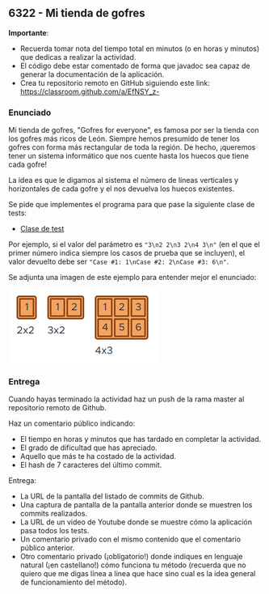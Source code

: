 ## 6322 - Mi tienda de gofres

__Importante__: 

  - Recuerda tomar nota del tiempo total en minutos (o en horas y minutos) que dedicas a realizar la actividad.
  - El código debe estar comentado de forma que javadoc sea capaz de generar la documentación de la aplicación.
  - Crea tu repositorio remoto en GitHub siguiendo este link: https://classroom.github.com/a/EfNSY_z-
  
### Enunciado

Mi tienda de gofres, "Gofres for everyone", es famosa por ser la tienda con los gofres más ricos de León. Siempre hemos presumido de tener los gofres con forma más rectangular de toda la región. De hecho, ¡queremos tener un sistema informático que nos cuente hasta los huecos que tiene cada gofre!

La idea es que le digamos al sistema el número de líneas verticales y horizontales de cada gofre y el nos devuelva los huecos existentes. 

Se pide que implementes el programa para que pase la siguiente clase de tests:

* [Clase de test](Test6322.java)

Por ejemplo, si el valor del parámetro es `"3\n2 2\n3 2\n4 3\n"` (en el que el primer número indica siempre los casos de prueba que se incluyen), el valor devuelto debe ser `"Case #1: 1\nCase #2: 2\nCase #3: 6\n"`.

Se adjunta una imagen de este ejemplo para entender mejor el enunciado:

![Gofres](6322a.png)


### Entrega

Cuando hayas terminado la actividad haz un push de la rama master al repositorio remoto de Github.

Haz un comentario público indicando:

  - El tiempo en horas y minutos que has tardado en completar la actividad.
  - El grado de dificultad que has apreciado.
  - Aquello que más te ha costado de la actividad.
  - El hash de 7 caracteres del último commit.
  
Entrega:

  - La URL de la pantalla del listado de commits de Github.
  - Una captura de pantalla de la pantalla anterior donde se muestren los commits realizados.
  - La URL de un video de Youtube donde se muestre cómo la aplicación pasa todos los tests.
  - Un comentario privado con el mismo contenido que el comentario público anterior.
  - Otro comentario privado (¡obligatorio!) donde indiques en lenguaje natural (¡en castellano!) cómo funciona tu método (recuerda que no quiero que me digas línea a linea que hace sino cual es la idea general de funcionamiento del método).
